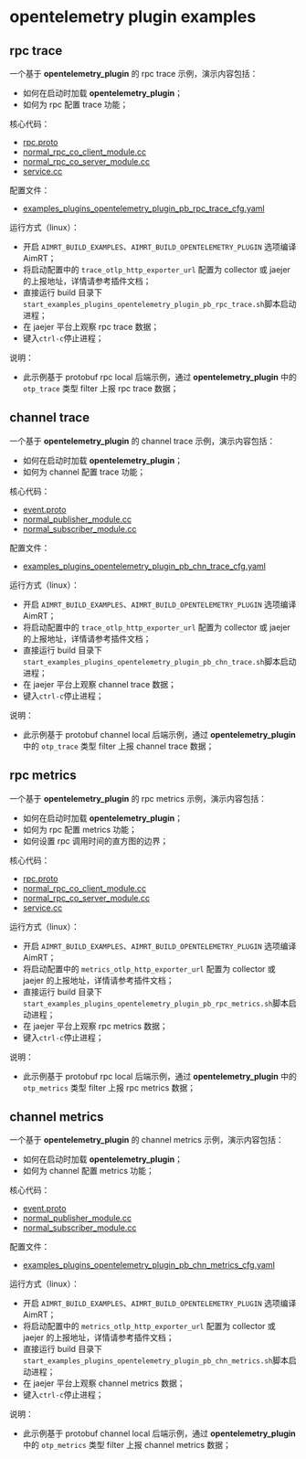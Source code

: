 # opentelemetry plugin examples



## rpc trace

一个基于 **opentelemetry_plugin** 的 rpc trace 示例，演示内容包括：
- 如何在启动时加载 **opentelemetry_plugin**；
- 如何为 rpc 配置 trace 功能；


核心代码：
- [rpc.proto](../../../protocols/example/rpc.proto)
- [normal_rpc_co_client_module.cc](../../cpp/pb_rpc/module/normal_rpc_co_client_module/normal_rpc_co_client_module.cc)
- [normal_rpc_co_server_module.cc](../../cpp/pb_rpc/module/normal_rpc_co_server_module/normal_rpc_co_server_module.cc)
- [service.cc](../../cpp/pb_rpc/module/normal_rpc_co_server_module/service.cc)


配置文件：
- [examples_plugins_opentelemetry_plugin_pb_rpc_trace_cfg.yaml](./install/linux/bin/cfg/examples_plugins_opentelemetry_plugin_pb_rpc_trace_cfg.yaml)



运行方式（linux）：
- 开启 `AIMRT_BUILD_EXAMPLES`、`AIMRT_BUILD_OPENTELEMETRY_PLUGIN` 选项编译 AimRT；
- 将启动配置中的 `trace_otlp_http_exporter_url` 配置为 collector 或 jaejer 的上报地址，详情请参考插件文档；
- 直接运行 build 目录下`start_examples_plugins_opentelemetry_plugin_pb_rpc_trace.sh`脚本启动进程；
- 在 jaejer 平台上观察 rpc trace 数据；
- 键入`ctrl-c`停止进程；


说明：
- 此示例基于 protobuf rpc local 后端示例，通过 **opentelemetry_plugin** 中的 `otp_trace` 类型 filter 上报 rpc trace 数据；



## channel trace



一个基于 **opentelemetry_plugin** 的 channel trace 示例，演示内容包括：
- 如何在启动时加载 **opentelemetry_plugin**；
- 如何为 channel 配置 trace 功能；



核心代码：
- [event.proto](../../../protocols/example/event.proto)
- [normal_publisher_module.cc](../../cpp/pb_chn/module/normal_publisher_module/normal_publisher_module.cc)
- [normal_subscriber_module.cc](../../cpp/pb_chn/module/normal_subscriber_module/normal_subscriber_module.cc)



配置文件：
- [examples_plugins_opentelemetry_plugin_pb_chn_trace_cfg.yaml](./install/linux/bin/cfg/examples_plugins_opentelemetry_plugin_pb_chn_trace_cfg.yaml)





运行方式（linux）：
- 开启 `AIMRT_BUILD_EXAMPLES`、`AIMRT_BUILD_OPENTELEMETRY_PLUGIN` 选项编译 AimRT；
- 将启动配置中的 `trace_otlp_http_exporter_url` 配置为 collector 或 jaejer 的上报地址，详情请参考插件文档；
- 直接运行 build 目录下`start_examples_plugins_opentelemetry_plugin_pb_chn_trace.sh`脚本启动进程；
- 在 jaejer 平台上观察 channel trace 数据；
- 键入`ctrl-c`停止进程；


说明：
- 此示例基于 protobuf channel local 后端示例，通过 **opentelemetry_plugin** 中的 `otp_trace` 类型 filter 上报 channel trace 数据；


## rpc metrics

一个基于 **opentelemetry_plugin** 的 rpc metrics 示例，演示内容包括：
- 如何在启动时加载 **opentelemetry_plugin**；
- 如何为 rpc 配置 metrics 功能；
- 如何设置 rpc 调用时间的直方图的边界；


核心代码：
- [rpc.proto](../../../protocols/example/rpc.proto)
- [normal_rpc_co_client_module.cc](../../cpp/pb_rpc/module/normal_rpc_co_client_module/normal_rpc_co_client_module.cc)
- [normal_rpc_co_server_module.cc](../../cpp/pb_rpc/module/normal_rpc_co_server_module/normal_rpc_co_server_module.cc)
- [service.cc](../../cpp/pb_rpc/module/normal_rpc_co_server_module/service.cc)


运行方式（linux）：
- 开启 `AIMRT_BUILD_EXAMPLES`、`AIMRT_BUILD_OPENTELEMETRY_PLUGIN` 选项编译 AimRT；
- 将启动配置中的 `metrics_otlp_http_exporter_url` 配置为 collector 或 jaejer 的上报地址，详情请参考插件文档；
- 直接运行 build 目录下`start_examples_plugins_opentelemetry_plugin_pb_rpc_metrics.sh`脚本启动进程；
- 在 jaejer 平台上观察 rpc metrics 数据；
- 键入`ctrl-c`停止进程；

说明：
- 此示例基于 protobuf rpc local 后端示例，通过 **opentelemetry_plugin** 中的 `otp_metrics` 类型 filter 上报 rpc metrics 数据；



## channel metrics

一个基于 **opentelemetry_plugin** 的 channel metrics 示例，演示内容包括：
- 如何在启动时加载 **opentelemetry_plugin**；
- 如何为 channel 配置 metrics 功能；

核心代码：
- [event.proto](../../../protocols/example/event.proto)
- [normal_publisher_module.cc](../../cpp/pb_chn/module/normal_publisher_module/normal_publisher_module.cc)
- [normal_subscriber_module.cc](../../cpp/pb_chn/module/normal_subscriber_module/normal_subscriber_module.cc)


配置文件：
- [examples_plugins_opentelemetry_plugin_pb_chn_metrics_cfg.yaml](./install/linux/bin/cfg/examples_plugins_opentelemetry_plugin_pb_chn_metrics_cfg.yaml)



运行方式（linux）：
- 开启 `AIMRT_BUILD_EXAMPLES`、`AIMRT_BUILD_OPENTELEMETRY_PLUGIN` 选项编译 AimRT；
- 将启动配置中的 `metrics_otlp_http_exporter_url` 配置为 collector 或 jaejer 的上报地址，详情请参考插件文档；
- 直接运行 build 目录下`start_examples_plugins_opentelemetry_plugin_pb_chn_metrics.sh`脚本启动进程；
- 在 jaejer 平台上观察 channel metrics 数据；
- 键入`ctrl-c`停止进程；

说明：
- 此示例基于 protobuf channel local 后端示例，通过 **opentelemetry_plugin** 中的 `otp_metrics` 类型 filter 上报 channel metrics 数据；
